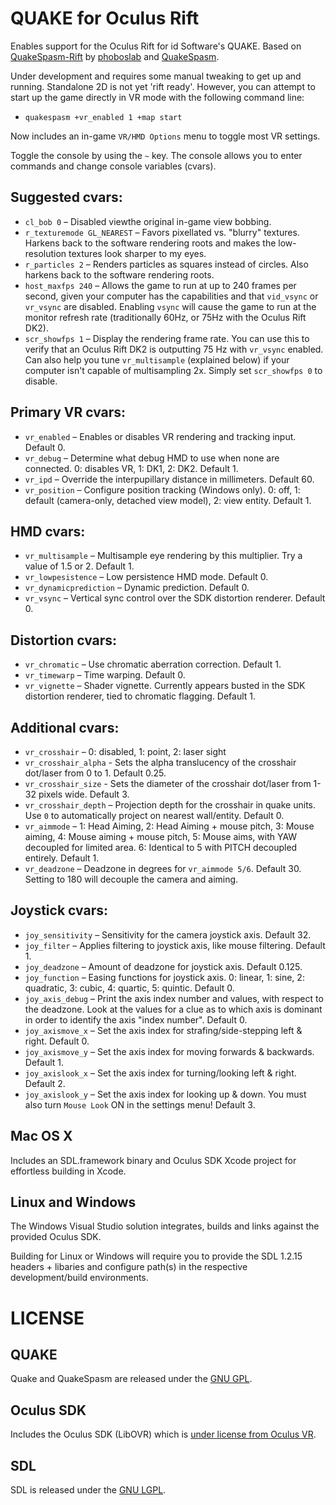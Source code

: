 # QUAKE for Oculus Rift

Enables support for the Oculus Rift for id Software's QUAKE. Based on [QuakeSpasm-Rift](https://github.com/phoboslab/Quakespasm-Rift) by [phoboslab](http://phoboslab.org/log/2013/07/quake-for-oculus-rift) and [QuakeSpasm](http://quakespasm.sourceforge.net/).

Under development and requires some manual tweaking to get up and running. Standalone 2D is not yet 'rift ready'. However, you can attempt to start up the game directly in VR mode with the following command line:

- `quakespasm +vr_enabled 1 +map start`

Now includes an in-game `VR/HMD Options` menu to toggle most VR settings.

Toggle the console by using the `~` key. The console allows you to enter commands and change console variables (cvars).

## Suggested cvars:
- `cl_bob 0` – Disabled viewthe original in-game view bobbing.
- `r_texturemode GL_NEAREST` – Favors pixellated vs. "blurry" textures. Harkens back to the software rendering roots and makes the low-resolution textures look sharper to my eyes.
- `r_particles 2` – Renders particles as squares instead of circles. Also harkens back to the software rendering roots.
- `host_maxfps 240` – Allows the game to run at up to 240 frames per second, given your computer has the capabilities and that `vid_vsync` or `vr_vsync` are disabled. Enabling `vsync` will cause the game to run at the monitor refresh rate (traditionally 60Hz, or 75Hz with the Oculus Rift DK2).
- `scr_showfps 1` – Display the rendering frame rate. You can use this to verify that an Oculus Rift DK2 is outputting 75 Hz with `vr_vsync` enabled. Can also help you tune `vr_multisample` (explained below) if your computer isn't capable of multisampling 2x. Simply set `scr_showfps 0` to disable.

## Primary VR cvars:
- `vr_enabled` – Enables or disables VR rendering and tracking input. Default 0.
- `vr_debug` – Determine what debug HMD to use when none are connected. 0: disables VR, 1: DK1, 2: DK2. Default 1.
- `vr_ipd` – Override the interpupillary distance in millimeters. Default 60.
- `vr_position` – Configure position tracking (Windows only). 0: off, 1: default (camera-only, detached view model), 2: view entity. Default 1.

## HMD cvars:
- `vr_multisample` – Multisample eye rendering by this multiplier. Try a value of 1.5 or 2. Default 1.
- `vr_lowpesistence` – Low persistence HMD mode. Default 0.
- `vr_dynamicprediction` – Dynamic prediction. Default 0.
- `vr_vsync` – Vertical sync control over the SDK distortion renderer. Default 0.

## Distortion cvars:
- `vr_chromatic` – Use chromatic aberration correction. Default 1.
- `vr_timewarp` – Time warping. Default 0.
- `vr_vignette` – Shader vignette. Currently appears busted in the SDK distortion renderer, tied to chromatic flagging. Default 1.

## Additional cvars:
- `vr_crosshair` – 0: disabled, 1: point, 2: laser sight
- `vr_crosshair_alpha` - Sets the alpha translucency of the crosshair dot/laser from 0 to 1. Default 0.25.
- `vr_crosshair_size` - Sets the diameter of the crosshair dot/laser from 1-32 pixels wide. Default 3.
- `vr_crosshair_depth` – Projection depth for the crosshair in quake units. Use `0` to automatically project on nearest wall/entity. Default 0.
- `vr_aimmode` – 1: Head Aiming, 2: Head Aiming + mouse pitch, 3: Mouse aiming, 4: Mouse aiming + mouse pitch, 5: Mouse aims, with YAW decoupled for limited area. 6: Identical to 5 with PITCH decoupled entirely. Default 1.
- `vr_deadzone` – Deadzone in degrees for `vr_aimmode 5/6`. Default 30. Setting to 180 will decouple the camera and aiming.

## Joystick cvars:
- `joy_sensitivity` – Sensitivity for the camera joystick axis. Default 32.
- `joy_filter` – Applies filtering to joystick axis, like mouse filtering. Default 1.
- `joy_deadzone` – Amount of deadzone for joystick axis. Default 0.125.
- `joy_function` – Easing functions for joystick axis. 0: linear, 1: sine, 2: quadratic, 3: cubic, 4: quartic, 5: quintic. Default 0.
- `joy_axis_debug` – Print the axis index number and values, with respect to the deadzone. Look at the values for a clue as to which axis is dominant in order to identify the axis "index number". Default 0.
- `joy_axismove_x` – Set the axis index for strafing/side-stepping left & right. Default 0.
- `joy_axismove_y` – Set the axis index for moving forwards & backwards. Default 1.
- `joy_axislook_x` – Set the axis index for turning/looking left & right. Default 2.
- `joy_axislook_y` – Set the axis index for looking up & down. You must also turn `Mouse Look` ON in the settings menu! Default 3.

## Mac OS X

Includes an SDL.framework binary and Oculus SDK Xcode project for effortless building in Xcode.

## Linux and Windows

The Windows Visual Studio solution integrates, builds and links against the provided Oculus SDK.

Building for Linux or Windows will require you to provide the SDL 1.2.15 headers + libaries and configure path(s) in the respective development/build environments.

LICENSE
=======

## QUAKE

Quake and QuakeSpasm are released under the [GNU GPL](http://www.gnu.org/copyleft/gpl.html).

## Oculus SDK

Includes the Oculus SDK (LibOVR) which is [under license from Oculus VR](http://developer.oculusvr.com/license).

## SDL

SDL is released under the [GNU LGPL](http://www.gnu.org/copyleft/lesser.html).
